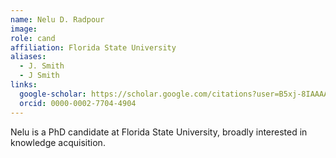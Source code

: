```yaml
---
name: Nelu D. Radpour
image: 
role: cand
affiliation: Florida State University 
aliases:
  - J. Smith
  - J Smith
links:
  google-scholar: https://scholar.google.com/citations?user=B5xj-8IAAAAJ&hl=en
  orcid: 0000-0002-7704-4904
---
```


Nelu is a PhD candidate at Florida State University, broadly interested in knowledge acquisition. 
